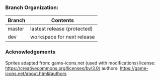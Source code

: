 ### Branch Organization:
| Branch | Contents |
| ------ | ----------- |
| master | lastest release (protected) |
| dev | workspace for next release |

### Acknowledgements
Sprites adapted from: game-icons.net (used with modifications)
license: https://creativecommons.org/licenses/by/3.0/
authors: https://game-icons.net/about.html#authors
